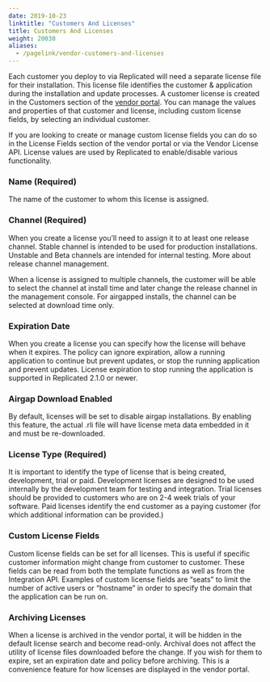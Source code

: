 ```yaml
---
date: 2019-10-23
linktitle: "Customers And Licenses"
title: Customers And Licenses
weight: 20030
aliases: 
  - /pagelink/vendor-customers-and-licenses
---
```


Each customer you deploy to via Replicated will need a separate license file for their installation. This license file identifies the customer & application during the installation and update processes. A customer license is created in the Customers section of the [vendor portal](https://vendor.replicated.com). You can manage the values and properties of that customer and license, including custom license fields, by selecting an individual customer.

If you are looking to create or manage custom license fields you can do so in the License Fields section of the vendor portal or via the Vendor License API. License values are used by Replicated to enable/disable various functionality.


### Name (Required)
The name of the customer to whom this license is assigned.

### Channel (Required)
When you create a license you’ll need to assign it to at least one release channel. Stable channel is intended to be used for production installations. Unstable and Beta channels are intended for internal testing. More about release channel management.

When a license is assigned to multiple channels, the customer will be able to select the channel at install time and later change the release channel in the management console. For airgapped installs, the channel can be selected at download time only.

### Expiration Date
When you create a license you can specify how the license will behave when it expires. The policy can ignore expiration, allow a running application to continue but prevent updates, or stop the running application and prevent updates. License expiration to stop running the application is supported in Replicated 2.1.0 or newer.

### Airgap Download Enabled
By default, licenses will be set to disable airgap installations. By enabling this feature, the actual .rli file will have license meta data embedded in it and must be re-downloaded.

### License Type (Required)
It is important to identify the type of license that is being created, development, trial or paid. Development licenses are designed to be used internally by the development team for testing and integration. Trial licenses should be provided to customers who are on 2-4 week trials of your software. Paid licenses identify the end customer as a paying customer (for which additional information can be provided.)

### Custom License Fields
Custom license fields can be set for all licenses. This is useful if specific customer information might change from customer to customer. These fields can be read from both the template functions as well as from the Integration API. Examples of custom license fields are “seats” to limit the number of active users or “hostname” in order to specify the domain that the application can be run on.

### Archiving Licenses
When a license is archived in the vendor portal, it will be hidden in the default license search and become read-only. Archival does not affect the utility of license files downloaded before the change. If you wish for them to expire, set an expiration date and policy before archiving. This is a convenience feature for how licenses are displayed in the vendor portal.

